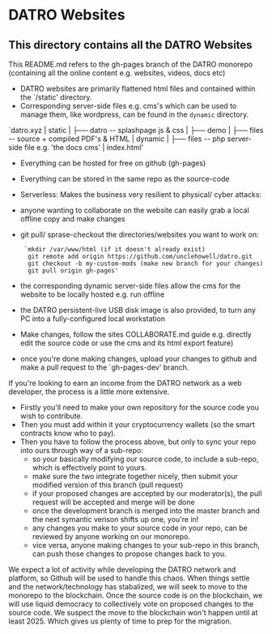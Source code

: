 # DATRO Websites

## This directory contains all the DATRO Websites

This README.md refers to the gh-pages branch of the DATRO monorepo (containing all the online content e.g. websites, videos, docs etc) 

 - DATRO websites are primarily flattened html files and contained within the `/static' directory.
 - Corresponding server-side files e.g. cms's which can be used to manage them, like wordpress, can be found in the `dynamic` directory.

`datro.xyz
 | static
 | ├── datro    -- splashpage js & css
 | ├── demo
 | ├── files    -- source + compiled PDF's & HTML
 | dynamic
 | ├── files    -- php server-side file e.g. 'the docs cms'
 | index.html'
 
  - Everything can be hosted for free on github (gh-pages)
  - Everything can be stored in the same repo as the source-code
  - Serverless: Makes the business very resilient to physical/ cyber attacks:
  - anyone wanting to collaborate on the website can easily grab a local offline copy and make changes
  - git pull/ sprase-checkout the directories/websites you want to work on:

         `mkdir /var/www/html (if it doesn't already exist)
          git remote add origin https://github.com/unclehowell/datro.git
          git checkout -b my-custom-mods (make new branch for your changes)
          git pull origin gh-pages'

  - the corresponding dynamic server-side files allow the cms for the website to be locally hosted e.g. run offline
  - the DATRO persistent-live USB disk image is also provided, to turn any PC into a fully-configured local workstation
  - Make changes, follow the sites COLLABORATE.md guide e.g. directly edit the source code or use the cms and its html export feature)
  - once you're done making changes, upload your changes to github and make a pull request to the `gh-pages-dev' branch. 
  
If you're looking to earn an income from the DATRO network as a web developer, the process is a little more extensive.
  - Firstly you'll need to make your own repository for the source code you wish to contribute.
  - Then you must add within it your cryptocurrency wallets (so the smart contracts know who to pay).
  - Then you have to follow the process above, but only to sync your repo into ours through way of a sub-repo:
       - so your basically modifying our source code, to include a sub-repo, which is effectively point to yours.
       - make sure the two integrate together nicely, then submit your modified version of this branch (pull request)
       - if your proposed changes are accepted by our moderator(s), the pull request will be accepted and merge will be done
       - once the development branch is merged into the master branch and the next symantic verison shifts up one, you're in!
       - any changes you make to your source code in your repo, can be reviewed by anyone working on our monorepo.
       - vice versa, anyone making changes to your sub-repo in this branch, can push those changes to propose changes back to you. 

We expect a lot of activity while developing the DATRO network and platform, so Github will be used to handle this chaos.
When things settle and the network/technology has stabalized, we will seek to move to the monorepo to the blockchain.
Once the source code is on the blockchain, we will use liquid democracy to collectively vote on proposed changes to the source code. 
We suspect the move to the blockchain won't happen until at least 2025. Which gives us plenty of time to prep for the migration.   

